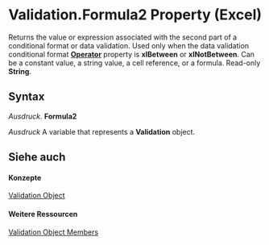 
# Validation.Formula2 Property (Excel)

Returns the value or expression associated with the second part of a conditional format or data validation. Used only when the data validation conditional format  **[Operator](1e21c1e5-4210-7a15-3b8f-d016e35be857.md)** property is **xlBetween** or **xlNotBetween**. Can be a constant value, a string value, a cell reference, or a formula. Read-only **String**.


## Syntax

 _Ausdruck_. **Formula2**

 _Ausdruck_ A variable that represents a **Validation** object.


## Siehe auch


#### Konzepte


[Validation Object](59d29d1e-92d3-373e-04d0-0d7fe97e1878.md)
#### Weitere Ressourcen


[Validation Object Members](http://msdn.microsoft.com/library/2f215790-17f9-5bc7-683c-0ec7a610f1dc%28Office.15%29.aspx)